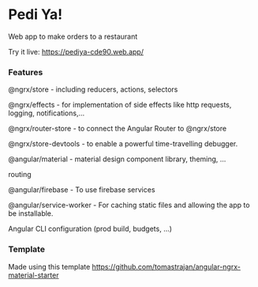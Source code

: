 # Pedi Ya!
Web app to make orders to a restaurant

Try it live: https://pediya-cde90.web.app/
### Features
@ngrx/store - including reducers, actions, selectors

@ngrx/effects - for implementation of side effects like http requests, logging, notifications,...

@ngrx/router-store - to connect the Angular Router to @ngrx/store

@ngrx/store-devtools - to enable a powerful time-travelling debugger.

@angular/material - material design component library, theming, ...

routing

@angular/firebase - To use firebase services

@angular/service-worker - For caching static files and allowing the app to be installable.

Angular CLI configuration (prod build, budgets, ...)

### Template
Made using this template https://github.com/tomastrajan/angular-ngrx-material-starter
